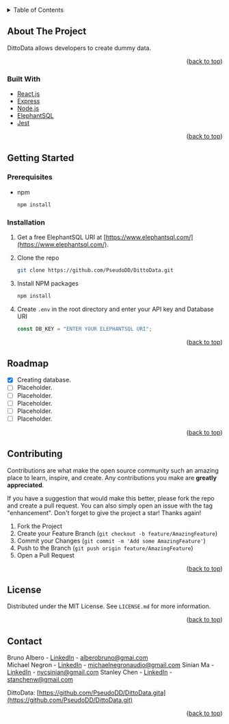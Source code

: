 <a name="readme-top"></a>

<!-- TABLE OF CONTENTS -->
<details>
  <summary>Table of Contents</summary>
  <ol>
    <li>
      <a href="#about-the-project">About The Project</a>
      <ul>
        <li><a href="#built-with">Built With</a></li>
      </ul>
    </li>
    <li>
      <a href="#getting-started">Getting Started</a>
      <ul>
        <li><a href="#prerequisites">Prerequisites</a></li>
        <li><a href="#installation">Installation</a></li>
      </ul>
    </li>
    <li><a href="#usage">Usage</a></li>
    <li><a href="#roadmap">Roadmap</a></li>
    <li><a href="#contributing">Contributing</a></li>
    <li><a href="#license">License</a></li>
    <li><a href="#contact">Contact</a></li>
  </ol>
</details>

<!-- ABOUT THE PROJECT -->

## About The Project

<!-- <img src="./public/homepage-ss.png"></img> -->

DittoData allows developers to create dummy data.

<p align="right">(<a href="#readme-top">back to top</a>)</p>

### Built With

<ul>
 <li> <a href="https://reactjs.org/">React.js</a></li>
 <li> <a href="https://expressjs.com/">Express</a></li>
 <li> <a href="https://nodejs.org/en/">Node.js</a></li>
 <li> <a href="https://www.elephantsql.com/">ElephantSQL</a></li>
 <li> <a href="https://jestjs.io/">Jest</a></li>

</ul>

<p align="right">(<a href="#readme-top">back to top</a>)</p>

<!-- GETTING STARTED -->

## Getting Started

### Prerequisites

- npm
  ```sh
  npm install
  ```

### Installation

1. Get a free ElephantSQL URI at [https://www.elephantsql.com/](https://www.elephantsql.com/).
2. Clone the repo
   ```sh
   git clone https://github.com/PseudoDD/DittoData.git
   ```
3. Install NPM packages
   ```sh
   npm install
   ```
4. Create `.env` in the root directory and enter your API key and Database URI

   ```js
   const DB_KEY = "ENTER YOUR ELEPHANTSQL URI";
   ```

<p align="right">(<a href="#readme-top">back to top</a>)</p>

<!-- ROADMAP -->

## Roadmap

- [x] Creating database.
- [ ] Placeholder.
- [ ] Placeholder.
- [ ] Placeholder.
- [ ] Placeholder.
- [ ] Placeholder.

<!-- See the [open issues](https://github.com/othneildrew/Best-README-Template/issues) for a full list of proposed features (and known issues). -->

<p align="right">(<a href="#readme-top">back to top</a>)</p>

<!-- CONTRIBUTING -->

## Contributing

Contributions are what make the open source community such an amazing place to learn, inspire, and create. Any contributions you make are **greatly appreciated**.

If you have a suggestion that would make this better, please fork the repo and create a pull request. You can also simply open an issue with the tag "enhancement".
Don't forget to give the project a star! Thanks again!

1. Fork the Project
2. Create your Feature Branch (`git checkout -b feature/AmazingFeature`)
3. Commit your Changes (`git commit -m 'Add some AmazingFeature'`)
4. Push to the Branch (`git push origin feature/AmazingFeature`)
5. Open a Pull Request

<p align="right">(<a href="#readme-top">back to top</a>)</p>

<!-- LICENSE -->

## License

Distributed under the MIT License. See `LICENSE.md` for more information.

<p align="right">(<a href="#readme-top">back to top</a>)</p>

<!-- CONTACT -->

## Contact

Bruno Albero - [LinkedIn](https://www.linkedin.com/in/alberobruno/) - alberobruno@gmai.com
<br>
Michael Negron - [LinkedIn](https://www.linkedin.com/in/michaelvnegron/) - michaelnegronaudio@gmail.com
Sinian Ma - [LinkedIn](https://www.linkedin.com/in/sinian-ma/) - nycsinian@gmail.com
Stanley Chen - [LinkedIn](https://www.linkedin.com/in/stanwchen/) - stanchenw@gmail.com

DittoData: [https://github.com/PseudoDD/DittoData.gita](https://github.com/PseudoDD/DittoData.git)

<p align="right">(<a href="#readme-top">back to top</a>)</p>

